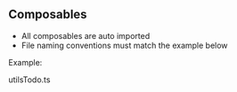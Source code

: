 ## Composables

* All composables are auto imported
* File naming conventions must match the example below

Example:

utilsTodo.ts

